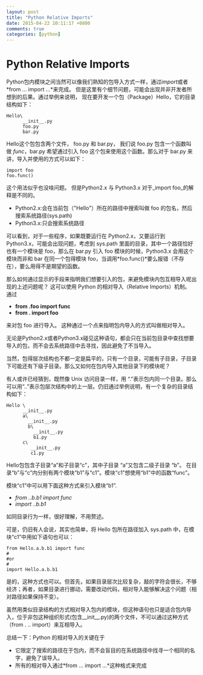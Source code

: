 ```yaml
---
layout: post
title: "Python Relative Imports"
date: 2015-04-22 10:11:17 +0800
comments: true
categories: [python]
---
```

Python Relative Imports
======

Python包内模块之间当然可以像我们熟知的包导入方式一样，通过*import*或者*from ... import ...*来完成。 但是这里有个细节问题，可能会出现并非开发者所想到的后果。通过举例来说明， 现在要开发一个包（Package）Hello，它的目录结构如下：
    
    Hello\
	      __init__.py
          foo.py
          bar.py  
Hello这个包包含两个文件， foo.py 和 bar.py， 我们说 foo.py 包含一个函数叫做 *func*，bar.py 希望通过引入 foo 这个包来使用这个函数。那么对于 bar.py 来讲，导入并使用的方式可以如下：

    import foo
    foo.func()

这个用法似乎也没啥问题。 但是Python2.x 与 Python3.x 对于_import foo_的解释是不同的。

* Python2.x:会在当前包（"Hello"）所在的路径中搜索叫做 foo 的包名，然后搜索系统路径(sys.path)
* Python3.x:只会搜索系统路径

可以看到，对于一些程序，如果既要运行在 Python2.x，又要运行到 Python3.x，可能会出现问题，考虑到 sys.path 里面的目录，其中一个路径恰好也有一个模块是 foo，那么在 bar.py 引入 foo 模块的时候，Python3.x 会用这个模块而非和 bar 在同一个包得模块 foo，当调用*foo.func()*要么报错（不存在），要么用得不是期望的函数。

那么如何通过显示的手段来指明我们想要引入的包，来避免模块内包互相导入呢出现的上述问题呢？ 这可以使用 Python 的相对导入（Relative Imports）机制。 通过

 *  **from .foo import func**
 *  **from . import foo**

来对包 foo 进行导入。 这种通过一个点来指明包内导入的方式叫做相对导入。

无论是Python2.x或者Python3.x碰见这种语句，都会只在当前包目录中查找想要导入的包，而不会去系统路径中去寻找，因此避免了不当导入。

当然，包得层次结构也不都一定是扁平的，只有一个目录，可能有子目录，子目录下可能还有下级子目录。那么又如何在包内导入其他目录下的模块呢？ 

有人或许已经猜到，既然像 Unix 访问目录一样，用 “.”表示包内同一个目录。那么可以用“..”表示包层次结构中的上一层。仍旧通过举例说明，有一个复杂的目录结构如下：

    Hello \
	      __init__.py
          a\
		    __init__.py
            b\
			  __init__.py
              b1.py
          c\
		     __init__.py
             c1.py
             
Hello包包含子目录“a”和子目录“c”，其中子目录 “a”又包含二级子目录 “b”。 在目录“b”与“c”内分别有两个模块“b1”与“c1”。模块“c1”想使用“b1”中的函数“func”。

模块“c1”中可以用下面这种方式来引入模块“b1”.

* *from ..b.b1 import func*
* *import ..b.b1*

如同目录行为一样，很好理解，不用赘述。



可是，仍旧有人会说，其实也简单，将 Hello 包所在路径加入 sys.path 中，在模块“c1”中用如下语句也可以：

    from Hello.a.b.b1 import func
    #
    #or
	#
	import Hello.a.b.b1

是的，这种方式也可以。但首先，如果目录层次比较复杂，敲的字符会很长，不够经济；再者，如果目录进行挪动，需要改动代码，相对导入能够解决这个问题（相对路径如果保持不变）。

虽然用类似目录结构的方式相对导入包内的模块，但这种语句也只是适合包内导入，位于非包这种组织形式(包含\_\_init\_\_.py)的两个文件，不可以通过这种方式（from . .. import）来互相导入。

总结一下：Python 的相对导入的关键在于

* 它限定了搜索的路径在于包内，而不会盲目的在系统路径中找寻一个相同的名字，避免了误导入。
* 所有的相对导入通过*from ... import ...*这种格式来完成



